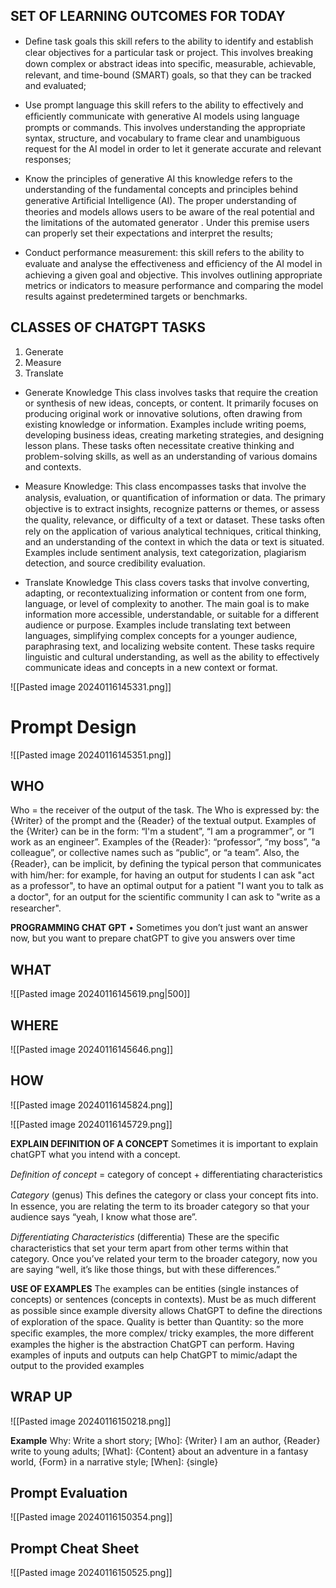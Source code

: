 ## SET OF LEARNING OUTCOMES FOR TODAY

- Deﬁne task goals
this skill refers to the ability to identify and establish clear objectives for a particular task or project. This involves breaking down complex or abstract ideas into speciﬁc, measurable, achievable, relevant, and time-bound (SMART) goals, so that they can be tracked and evaluated;

- Use prompt language
this skill refers to the ability to effectively and efﬁciently communicate with generative AI models using language prompts or commands. This involves understanding the appropriate syntax, structure, and vocabulary to frame clear and unambiguous request for the AI model in order to let it generate accurate and relevant responses;

- Know the principles of generative AI
this knowledge refers to the understanding of the fundamental concepts and principles behind generative Artiﬁcial Intelligence (AI). The proper understanding of theories and models allows users to be aware of the real potential and the limitations of the automated generator . Under this premise users can properly set their expectations and interpret the results;

- Conduct performance measurement:
this skill refers to the ability to evaluate and analyse the effectiveness and efﬁciency of the AI model in achieving a given goal and objective. This involves outlining appropriate metrics or indicators to measure performance and comparing the model results against predetermined targets or benchmarks.

## CLASSES OF CHATGPT TASKS
1. Generate
2. Measure
3. Translate


- Generate Knowledge
This class involves tasks that require the creation or synthesis of new ideas, concepts, or content. It primarily focuses on producing original work or innovative solutions, often drawing from existing knowledge or information. Examples include writing poems, developing business ideas, creating marketing strategies, and designing lesson plans. These tasks often necessitate creative thinking and problem-solving skills, as well as an understanding of various domains and contexts.

- Measure Knowledge:
This class encompasses tasks that involve the analysis, evaluation, or quantiﬁcation of information or data. The primary objective is to extract insights, recognize patterns or themes, or assess the quality, relevance, or difﬁculty of a text or dataset. These tasks often rely on the application of various analytical techniques, critical thinking, and an understanding of the context in which the data or text is situated. Examples include sentiment analysis, text categorization, plagiarism detection, and source credibility evaluation.

- Translate Knowledge
This class covers tasks that involve converting, adapting, or recontextualizing information or content from one form, language, or level of complexity to another. The main goal is to make information more accessible, understandable, or suitable for a different audience or purpose. Examples include translating text between languages, simplifying complex concepts for a younger audience, paraphrasing text, and localizing website content. These tasks require linguistic and cultural understanding, as well as the ability to effectively communicate ideas and concepts in a new context or format.

![[Pasted image 20240116145331.png]]

#  Prompt Design

![[Pasted image 20240116145351.png]]

## WHO
Who = the receiver of the output of the task.
The Who is expressed by: the {Writer} of the prompt and the {Reader} of the textual output.
Examples of the {Writer} can be in the form: “I'm a student”, “I am a programmer”, or “I work as an engineer”. 
Examples of the {Reader}: “professor”, “my boss”, “a colleague”, or collective names such as “public”, or “a team”.
Also, the {Reader}, can be implicit, by deﬁning the typical person that communicates with him/her: for example, for having an output for students I can ask "act as a professor", to have an optimal output for a patient "I want you to talk as a doctor", for an output for the scientiﬁc community I can ask to "write as a researcher".

**PROGRAMMING CHAT GPT** • Sometimes you don’t just want an answer now, but you want to prepare chatGPT to give you answers over time

## WHAT

![[Pasted image 20240116145619.png|500]]

## WHERE

![[Pasted image 20240116145646.png]]

## HOW

![[Pasted image 20240116145824.png]]

![[Pasted image 20240116145729.png]]


**EXPLAIN DEFINITION OF A CONCEPT**
Sometimes it is important to explain chatGPT what you intend with a concept.

*Deﬁnition of concept* = category of concept + differentiating characteristics

*Category* (genus)
This deﬁnes the category or class your concept ﬁts into. In essence, you are relating the term to its broader category so that your audience says “yeah, I know what those are”.

*Differentiating Characteristics* (differentia) These are the speciﬁc characteristics that set your term apart from other terms within that category. Once you’ve related your term to the broader category, now you are saying “well, it’s like those things, but with these differences.”


**USE OF EXAMPLES**
The examples can be entities (single instances of concepts) or sentences (concepts in contexts).
Must be as much different as possible since example diversity allows ChatGPT to deﬁne the directions of exploration of the space.
Quality is better than Quantity: so the more speciﬁc examples, the more complex/ tricky examples, the more different examples the higher is the abstraction ChatGPT can perform.
Having examples of inputs and outputs can help ChatGPT to mimic/adapt the output to the provided examples


## WRAP UP

![[Pasted image 20240116150218.png]]

**Example**
Why: Write a short story;
[Who]: {Writer} I am an author, {Reader} write to young adults;
[What]: {Content} about an adventure in a fantasy world, {Form} in a narrative style;
[When]: {single}


## Prompt Evaluation

![[Pasted image 20240116150354.png]]

## Prompt Cheat Sheet

![[Pasted image 20240116150525.png]]
